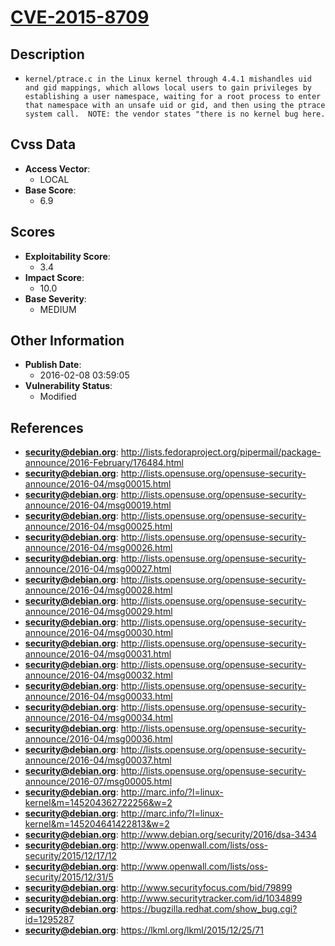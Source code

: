 
# [CVE-2015-8709](http://lists.fedoraproject.org/pipermail/package-announce/2016-February/176484.html)

## Description

- `kernel/ptrace.c in the Linux kernel through 4.4.1 mishandles uid and gid mappings, which allows local users to gain privileges by establishing a user namespace, waiting for a root process to enter that namespace with an unsafe uid or gid, and then using the ptrace system call.  NOTE: the vendor states "there is no kernel bug here.`

## Cvss Data

- **Access Vector**:
  - LOCAL
- **Base Score**:
  - 6.9

## Scores

- **Exploitability Score**:
  - 3.4
- **Impact Score**:
  - 10.0
- **Base Severity**:
  - MEDIUM

## Other Information

- **Publish Date**:
  - 2016-02-08 03:59:05
- **Vulnerability Status**:
  - Modified

## References

- **security@debian.org**: http://lists.fedoraproject.org/pipermail/package-announce/2016-February/176484.html
- **security@debian.org**: http://lists.opensuse.org/opensuse-security-announce/2016-04/msg00015.html
- **security@debian.org**: http://lists.opensuse.org/opensuse-security-announce/2016-04/msg00019.html
- **security@debian.org**: http://lists.opensuse.org/opensuse-security-announce/2016-04/msg00025.html
- **security@debian.org**: http://lists.opensuse.org/opensuse-security-announce/2016-04/msg00026.html
- **security@debian.org**: http://lists.opensuse.org/opensuse-security-announce/2016-04/msg00027.html
- **security@debian.org**: http://lists.opensuse.org/opensuse-security-announce/2016-04/msg00028.html
- **security@debian.org**: http://lists.opensuse.org/opensuse-security-announce/2016-04/msg00029.html
- **security@debian.org**: http://lists.opensuse.org/opensuse-security-announce/2016-04/msg00030.html
- **security@debian.org**: http://lists.opensuse.org/opensuse-security-announce/2016-04/msg00031.html
- **security@debian.org**: http://lists.opensuse.org/opensuse-security-announce/2016-04/msg00032.html
- **security@debian.org**: http://lists.opensuse.org/opensuse-security-announce/2016-04/msg00033.html
- **security@debian.org**: http://lists.opensuse.org/opensuse-security-announce/2016-04/msg00034.html
- **security@debian.org**: http://lists.opensuse.org/opensuse-security-announce/2016-04/msg00036.html
- **security@debian.org**: http://lists.opensuse.org/opensuse-security-announce/2016-04/msg00037.html
- **security@debian.org**: http://lists.opensuse.org/opensuse-security-announce/2016-07/msg00005.html
- **security@debian.org**: http://marc.info/?l=linux-kernel&m=145204362722256&w=2
- **security@debian.org**: http://marc.info/?l=linux-kernel&m=145204641422813&w=2
- **security@debian.org**: http://www.debian.org/security/2016/dsa-3434
- **security@debian.org**: http://www.openwall.com/lists/oss-security/2015/12/17/12
- **security@debian.org**: http://www.openwall.com/lists/oss-security/2015/12/31/5
- **security@debian.org**: http://www.securityfocus.com/bid/79899
- **security@debian.org**: http://www.securitytracker.com/id/1034899
- **security@debian.org**: https://bugzilla.redhat.com/show_bug.cgi?id=1295287
- **security@debian.org**: https://lkml.org/lkml/2015/12/25/71

